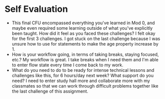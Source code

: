 # Self Evaluation

- This final CFU encompassed everything you've learned in Mod 0, and maybe even required some learning outside of what you've explicitly been taught. How did it feel as you faced these challenges?
I felt okay for the first 3 challenges. I got stuck on the last challenge because I was unsure how to use for statements to make the age property increase by 1.
- How is your workflow going, in terms of taking breaks, staying focused, etc.?
My workflow is great. I take breaks when I need them and I'm able to enter flow state every time I come back to my work.
- What do you need to do to be ready for intense technical lessons and challenges like this, for 6 hours/day next week? What support do you need?
I need to enter study hall more and collaborate more with my classmates so that we can work through difficult problems together like the last challenge of this assignment.
